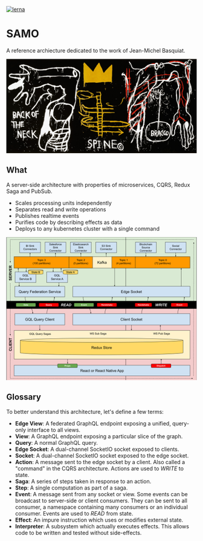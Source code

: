 [![lerna](https://img.shields.io/badge/maintained%20with-lerna-cc00ff.svg)](https://lerna.js.org/)

# SAMO

A reference archiecture dedicated to the work of Jean-Michel Basquiat.

![image info](./docs/basquiat-back-of-neck.jpg)

## What

A server-side architecture with properties of microservices, CQRS, Redux Saga and PubSub.

- Scales processing units independently
- Separates read and write operations
- Publishes realtime events
- Purifies code by describing effects as data
- Deploys to any kubernetes cluster with a single command

![image info](./docs/samo.svg)

## Glossary

To better understand this architecture, let's define a few terms:

- **Edge View**: A federated GraphQL endpoint exposing a unified, query-only interface to all views.
- **View**: A GraphQL endpoint exposing a particular slice of the graph.
- **Query**: A normal GraphQL query.
- **Edge Socket**: A dual-channel SocketIO socket exposed to clients.
- **Socket**: A dual-channel SocketIO socket exposed to the edge socket.
- **Action**: A message sent to the edge socket by a client. Also called a "command" in the CQRS architecture. Actions are used to *WRITE* to state.
- **Saga**: A series of steps taken in response to an action.
- **Step**: A single computation as part of a saga.
- **Event**: A message sent from any socket or view. Some events can be broadcast to server-side or client consumers. They can be sent to all consumer, a namespace containing many consumers or an individual consumer. Events are used to *READ* from state.
- **Effect**: An impure instruction which uses or modifies external state.
- **Interpreter**: A subsystem which actually executes effects. This allows code to be written and tested without side-effects.
